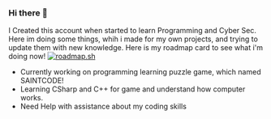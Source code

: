 ### Hi there 👋
I Created this account when started to learn Programming and Cyber Sec.
Here im doing some things, whih i made for my own projects, and trying to update them with new knowledge.
Here is my roadmap card to see what i'm doing now!
[![roadmap.sh](https://api.roadmap.sh/v1-badge/wide/64b3efcf9a1017508d2290e8?variant=dark)](https://roadmap.sh)

- Currently working on programming learning puzzle game, which named SAINTCODE!
- Learning CSharp and C++ for game and understand how computer works.
- Need Help with assistance about my coding skills
